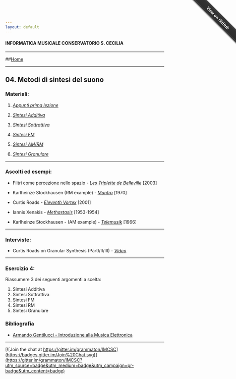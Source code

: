 ```yaml
---
layout: default
---
```


#### INFORMATICA MUSICALE CONSERVATORIO S. CECILIA

----

##[Home](https://demartinomrc.github.io/IMCSC)

----

## 04. Metodi di sintesi del suono


### Materiali:

 1. [*Appunti prima lezione*](https://drive.google.com/file/d/0BzCXlXdo2lzAYXRiLXhsX3Btd1k/view?usp=sharing)

 2. [*Sintesi Additiva*](https://it.wikipedia.org/wiki/Sintetizzatore#Sintesi_additiva)
  
 3. [*Sintesi Sottrattiva*](https://it.wikipedia.org/wiki/Sintetizzatore#Sintesi_sottrattiva) 
   
 4. [*Sintesi FM*](https://it.wikipedia.org/wiki/Sintesi_FM) 
 
 5. [*Sintesi AM/RM*](https://copy.com/SeapRkC92T9mO9w8)
 
 6. [*Sintesi Granulare*](https://it.wikipedia.org/wiki/Sintesi_granulare)
 
----
 
 ### Ascolti ed esempi:
 
 - Filtri come percezione nello spazio  - [*Les Triplette de Belleville*](https://vimeo.com/37396411)  [2003]
  
 - Karlheinze Stockhausen (RM example) - [*Mantra*](https://www.youtube.com/watch?v=831CmEITXdI) [1970]
 
 - Curtis Roads - [*Eleventh Vortex*](https://www.youtube.com/watch?v=XgBjD6_SbOU) [2001]
 
 - Iannis Xenakis - [*Methastasis*](https://www.youtube.com/watch?v=SZazYFchLRI) [1953-1954]
 
 - Karlheinze Stockhausen - (AM example) - [*Telemusik*](https://www.youtube.com/watch?v=N-vb97ukRjY) [1966]
 
 
----
   
  ### Interviste:
  
  - Curtis Roads on Granular Synthesis (PartI/II/III) - [*Video*](https://www.youtube.com/watch?v=M3viqsxQuIU)
  
 

 
----

### Esercizio 4:


Riassumere 3 dei seguenti argomenti a scelta:


1. Sintesi Additiva
2. Sintesi Sottrattiva
3. Sintesi FM
4. Sintesi RM
5. Sintesi Granulare



### Bibliografia

 - [Armando Gentilucci - Introduzione alla Musica Elettronica](https://copy.com/gmatZ8qkaw1WROAG)
 
----

[![Join the chat at https://gitter.im/grammaton/IMCSC](https://badges.gitter.im/Join%20Chat.svg)](https://gitter.im/grammaton/IMCSC?utm_source=badge&utm_medium=badge&utm_campaign=pr-badge&utm_content=badge)
 
<div class="github-fork-ribbon-wrapper right fixed" style="width: 150px;height: 150px;position: fixed;overflow: hidden;top: 0;z-index: 9999;pointer-events: none;right: 0;"><div class="github-fork-ribbon" style="position: absolute;padding: 2px 0;background-color: #333;background-image: linear-gradient(to bottom, rgba(0, 0, 0, 0), rgba(0, 0, 0, 0.15));-webkit-box-shadow: 0 2px 3px 0 rgba(0, 0, 0, 0.5);-moz-box-shadow: 0 2px 3px 0 rgba(0, 0, 0, 0.5);box-shadow: 0 2px 3px 0 rgba(0, 0, 0, 0.5);z-index: 9999;pointer-events: auto;top: 42px;right: -43px;-webkit-transform: rotate(45deg);-moz-transform: rotate(45deg);-ms-transform: rotate(45deg);-o-transform: rotate(45deg);transform: rotate(45deg);"><a href="https://github.com/grammaton/IMCSC" style="font: 700 13px &quot;Helvetica Neue&quot;, Helvetica, Arial, sans-serif;color: #fff;text-decoration: none;text-shadow: 0 -1px rgba(0, 0, 0, 0.5);text-align: center;width: 200px;line-height: 20px;display: inline-block;padding: 2px 0;border-width: 1px 0;border-style: dotted;border-color: rgba(255, 255, 255, 0.7);">View on GitHub</a></div></div>

